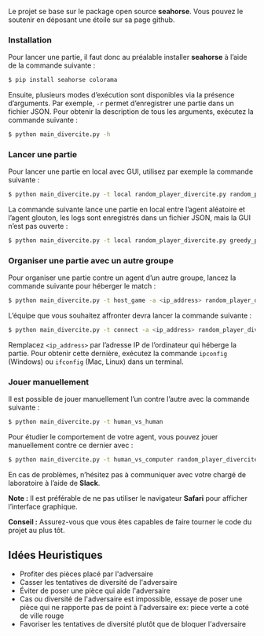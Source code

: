Le projet se base sur le package open source **seahorse**. Vous pouvez le soutenir en déposant une étoile sur sa page github. 

### Installation
Pour lancer une partie, il faut donc au préalable installer **seahorse** à l’aide de la commande suivante :

```bash
$ pip install seahorse colorama
```

Ensuite, plusieurs modes d’exécution sont disponibles via la présence d’arguments. Par exemple, `-r` permet d’enregistrer une partie dans un fichier JSON. Pour obtenir la description de tous les arguments, exécutez la commande suivante :

```bash
$ python main_divercite.py -h
```

### Lancer une partie

Pour lancer une partie en local avec GUI, utilisez par exemple la commande suivante :

```bash
$ python main_divercite.py -t local random_player_divercite.py random_player_divercite.py
```

La commande suivante lance une partie en local entre l’agent aléatoire et l’agent glouton, les logs sont enregistrés dans un fichier JSON, mais la GUI n’est pas ouverte :

```bash
$ python main_divercite.py -t local random_player_divercite.py greedy_player_divercite.py -r -g
```

### Organiser une partie avec un autre groupe

Pour organiser une partie contre un agent d’un autre groupe, lancez la commande suivante pour héberger le match :

```bash
$ python main_divercite.py -t host_game -a <ip_address> random_player_divercite.py
```

L’équipe que vous souhaitez affronter devra lancer la commande suivante :

```bash
$ python main_divercite.py -t connect -a <ip_address> random_player_divercite.py
```

Remplacez `<ip_address>` par l’adresse IP de l’ordinateur qui héberge la partie. Pour obtenir cette dernière, exécutez la commande `ipconfig` (Windows) ou `ifconfig` (Mac, Linux) dans un terminal.

### Jouer manuellement

Il est possible de jouer manuellement l’un contre l’autre avec la commande suivante :

```bash
$ python main_divercite.py -t human_vs_human
```

Pour étudier le comportement de votre agent, vous pouvez jouer manuellement contre ce dernier avec :

```bash
$ python main_divercite.py -t human_vs_computer random_player_divercite.py
```

En cas de problèmes, n’hésitez pas à communiquer avec votre chargé de laboratoire à l’aide de **Slack**.

**Note :** Il est préférable de ne pas utiliser le navigateur **Safari** pour afficher l’interface graphique.

**Conseil :** Assurez-vous que vous êtes capables de faire tourner le code du projet au plus tôt.



## Idées Heuristiques

- Profiter des pièces placé par l'adversaire
- Casser les tentatives de diversité de l'adversaire
- Éviter de poser une pièce qui aide l'adversaire
- Cas ou diversité de l'adversaire est impossible, essaye de poser une pièce qui ne rapporte pas de point à l'adversaire ex: piece verte a coté de ville rouge
- Favoriser les tentatives de diversité plutôt que de bloquer l'adversaire